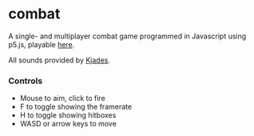 # combat
A single- and multiplayer combat game programmed in Javascript using p5.js, playable [here](https://xithiox.github.io/combat/).

All sounds provided by [Kjades](https://github.com/bttglrsff).

### Controls
* Mouse to aim, click to fire
* F to toggle showing the framerate
* H to toggle showing hitboxes
* WASD or arrow keys to move
